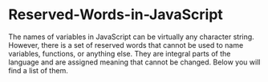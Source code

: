 # Reserved-Words-in-JavaScript
The names of variables in JavaScript can be virtually any character string. However, there is a set of reserved words that cannot be used to name variables, functions, or anything else. They are integral parts of the language and are assigned meaning that cannot be changed. Below you will find a list of them.
